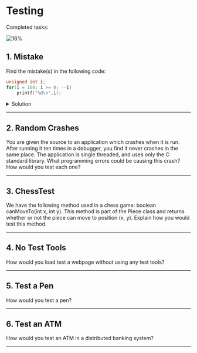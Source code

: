 # Testing

Completed tasks:

![16%](https://progress-bar.dev/16)

## 1. Mistake

Find the mistake(s) in the following code:

```c
unsigned int i;
for(i = 100; i >= 0; --i)
    printf("%d\n",i);
```

<details>
<summary>Solution</summary>

it will never stop. Unsigned int always `>= 0`. Also in formatted printing we should use `%u` instead of `%d`, because
values after 2^31 will be interpreted as negative, in case of overflow.

```c
unsigned int i;
for(i = 100; i >= 0; --i)
    printf("%u\n",i);

printf("0"); // zero is out of for loop
```

</details>

<hr/>

## 2. Random Crashes

You are given the source to an application which crashes when it is run. After running it ten times in a debugger, you
find it never crashes in the same place. The application is single threaded, and uses only the C standard library. What
programming errors could be causing this crash? How would you test each one?

<hr/>

## 3. ChessTest

We have the following method used in a chess game: boolean canMoveTo(int x, int y). This method is part of the Piece
class and returns whether or not the piece can move to position (x, y). Explain how you would test this method.

<hr/>

## 4. No Test Tools

How would you load test a webpage without using any test tools?

<hr/>

## 5. Test a Pen

How would you test a pen?

<hr/>

## 6. Test an ATM

How would you test an ATM in a distributed banking system?

<hr/>
